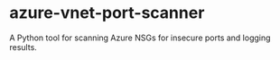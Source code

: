 # azure-vnet-port-scanner
A Python tool for scanning Azure NSGs for insecure ports and logging results.
